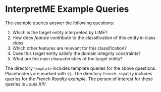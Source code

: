 # InterpretME Example Queries

The example queries answer the following questions:

1. Which is the target entity interpreted by LIME?
2. How does _feature_ contribute to the classification of this entity in class _class_
3. Which other features are relevant for this classification?
4. Does this target entity satisfy the domain integrity constraints?
5. What are the main characteristics of the target entity?

The directory `template` includes template queries for the above questions.
Placeholders are marked with `$$`.
The directory `french_royalty` includes queries for the _French Royalty example_.
The person of interest for these queries is _Louis XIV_.
